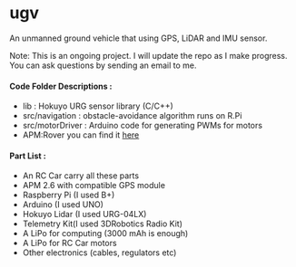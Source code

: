 ugv
===

An unmanned ground vehicle that using GPS, LiDAR and IMU sensor.

Note: This is an ongoing project. I will update the repo as I make progress. You can ask questions by sending an email to me.

#### Code Folder Descriptions :
+ lib : Hokuyo URG sensor library (C/C++)
+ src/navigation : obstacle-avoidance algorithm runs on R.Pi
+ src/motorDriver : Arduino code for generating PWMs for motors
+ APM:Rover you can find it [here](https://github.com/diydrones/ardupilot/tree/master/APMrover2)

#### Part List :

+ An RC Car carry all these parts
+ APM 2.6 with compatible GPS module
+ Raspberry Pi (I used B+)
+ Arduino (I used UNO)
+ Hokuyo Lidar (I used URG-04LX)
+ Telemetry Kit(I used 3DRobotics Radio Kit)
+ A LiPo for computing (3000 mAh is enough)
+ A LiPo for RC Car motors
+ Other electronics (cables, regulators etc)
